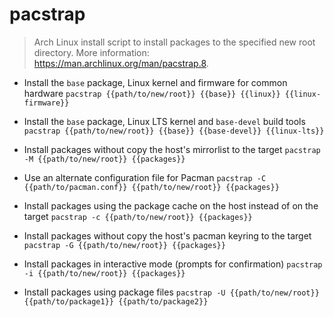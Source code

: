 # pacstrap
> Arch Linux install script to install packages to the specified new root directory.
> More information: <https://man.archlinux.org/man/pacstrap.8>.

- Install the `base` package, Linux kernel and firmware for common hardware
`pacstrap {{path/to/new/root}} {{base}} {{linux}} {{linux-firmware}}`

- Install the `base` package, Linux LTS kernel and `base-devel` build tools
`pacstrap {{path/to/new/root}} {{base}} {{base-devel}} {{linux-lts}}`

- Install packages without copy the host's mirrorlist to the target
`pacstrap -M {{path/to/new/root}} {{packages}}`

- Use an alternate configuration file for Pacman
`pacstrap -C {{path/to/pacman.conf}} {{path/to/new/root}} {{packages}}`

- Install packages using the package cache on the host instead of on the target
`pacstrap -c {{path/to/new/root}} {{packages}}`

- Install packages without copy the host's pacman keyring to the target
`pacstrap -G {{path/to/new/root}} {{packages}}`

- Install packages in interactive mode (prompts for confirmation)
`pacstrap -i {{path/to/new/root}} {{packages}}`

- Install packages using package files
`pacstrap -U {{path/to/new/root}} {{path/to/package1}} {{path/to/package2}}`

